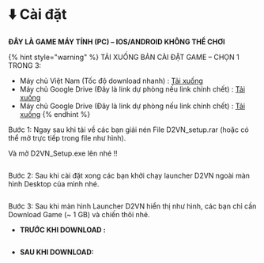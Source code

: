 # ⬇️ Cài đặt

**ĐÂY LÀ GAME MÁY TÍNH (PC) – IOS/ANDROID KHÔNG THỂ CHƠI​​**

{% hint style="warning" %}
TẢI XUỐNG BẢN CÀI ĐẶT GAME – CHỌN 1 TRONG 3:

* Máy chủ Việt Nam (Tốc độ download nhanh) : [Tải xuống](https://diablo2-vn.com/download.php)
* Máy chủ Google Drive (Đây là link dự phòng nếu link chính chết) : [Tải xuống](https://diablo2-vn.com/download.php)
* Máy chủ Google Drive (Đây là link dự phòng nếu link chính chết) : [Tải xuống](https://diablo2-vn.com/download.php)
{% endhint %}

Bước 1: Ngay sau khi tải về các bạn giải nén File D2VN\_setup.rar (hoặc có thể mở trực tiếp trong file như hình).

Và mở D2VN\_Setup.exe lên nhé !!

<div align="center">

<figure><img src="https://i0.wp.com/diablo2-vn.com/tm/app/uploads/2024/01/1700740885187.png?resize=1378%2C778&#x26;ssl=1" alt=""><figcaption></figcaption></figure>

</div>

Bước 2: Sau khi cài đặt xong các bạn khởi chạy launcher D2VN ngoài màn hình Desktop của mình nhé.

&#x20;

<figure><img src="https://i0.wp.com/diablo2-vn.com/tm/app/uploads/2024/01/1700740758949.png?resize=498%2C388&#x26;ssl=1" alt=""><figcaption></figcaption></figure>

&#x20;

Bước 3: Sau khi màn hình Launcher D2VN hiển thị như hình, các bạn chỉ cần Download Game (\~ 1 GB) và chiến thôi nhé.

* **TRƯỚC KHI DOWNLOAD :**

<figure><img src="https://i0.wp.com/diablo2-vn.com/tm/app/uploads/2024/01/1700741190952.png?resize=1115%2C784&#x26;ssl=1" alt=""><figcaption></figcaption></figure>

* **SAU KHI DOWNLOAD:**

<figure><img src="https://i0.wp.com/diablo2-vn.com/tm/app/uploads/2024/01/1700741231809.png?resize=989%2C694&#x26;ssl=1" alt=""><figcaption></figcaption></figure>
